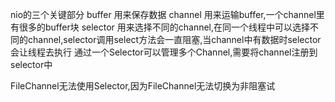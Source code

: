 nio的三个关键部分
buffer      用来保存数据
channel     用来运输buffer,一个channel里有很多的buffer块
selector    用来选择不同的channel,在同一个线程中可以选择不同的channel,selector调用select方法会一直阻塞,当channel中有数据时selector会让线程去执行
            通过一个Selector可以管理多个Channel,需要将channel注册到selector中
            
            
FileChannel无法使用Selector,因为FileChannel无法切换为非阻塞试